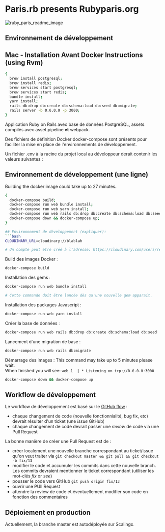 # Paris.rb presents Rubyparis.org
![ruby_paris_readme_image](https://user-images.githubusercontent.com/11463275/30087024-39bbad02-926c-11e7-9fb1-93ee7f38944e.png)

## Environnement de développement

##  Mac  -  Installation Avant Docker Instructions  (using  Rvm)
```bash
{
  brew install postgresql;
  brew install redis;
  brew services start postgresql;
  brew services start redis;
  bundle install;
  yarn install;
  rails db:drop db:create db:schema:load db:seed db:migrate;
  rails server -b 0.0.0.0 -p 3000;
}
```

Application Ruby on Rails avec base de données PostgreSQL, assets compilés avec asset pipeline **et** webpack.

Des fichiers de définition Docker docker-compose sont présents pour faciliter la mise en place de l'environnements de développement.

Un fichier .env à la racine du projet local au développeur derait contenir les valeurs suivantes :

## Environnement de développement (une ligne)
Building the docker image could take up to 27 minutes.
```bash
{
  docker-compose build;
  docker-compose run web bundle install;
  docker-compose run web yarn install;
  docker-compose run web rails db:drop db:create db:schema:load db:seed db:migrate;
  docker-compose down && docker-compose up;
}

## Environnement de développement (expliquer):
```bash
CLOUDINARY_URL=cloudinary://blablah

# Un compte peut être créé à l'adresse: https://cloudinary.com/users/register/free
```

Build des images Docker :

```bash
docker-compose build
```

Installation des gems :

```bash
docker-compose run web bundle install

# Cette commande doit être lancée dès qu'une nouvelle gem apparait.
```

Installation des packages Javascript :

```bash
docker-compose run web yarn install
```

Créer la base de données :

```bash
docker-compose run web rails db:drop db:create db:schema:load db:seed
```

Lancement d'une migration de base :

```bash
docker-compose run web rails db:migrate
```

Démarrage des images :
This command may take up to 5 minutes please wait.
<br/>When finished you will see: `web_1  | * Listening on tcp://0.0.0.0:3000`
```bash
docker-compose down && docker-compose up
```

## Workflow de développement

Le workflow de développement est basé sur le [GitHub flow](https://guides.github.com/introduction/flow/) :

* chaque changement de code (nouvelle fonctionnialité, bug fix, etc) devrait résulter d'un ticket (une *issue* GitHub)
* chaque changement de code devrait passer une *review* de code via une Pull Request

La bonne manière de créer une Pull Request est de :

* créer localement une nouvelle branche correspondant au ticket/issue qu'on veut traiter via ```git checkout master && git pull && git checkout -b fix/13```
* modifier le code et accumuler les commits dans cette nouvelle branch. Les commits devraient mentionner le ticket correspondant (utiliser les mot-clés *fix* or *see*)
* pousser le code vers GitHub ```git push origin fix/13```
* ouvrir une PUll Request
* attendre la review de code et éventuellement modifier son code en fonction des commentaires

## Déploiement en production

Actuellement, la branche master est autodéployée sur Scalingo.
